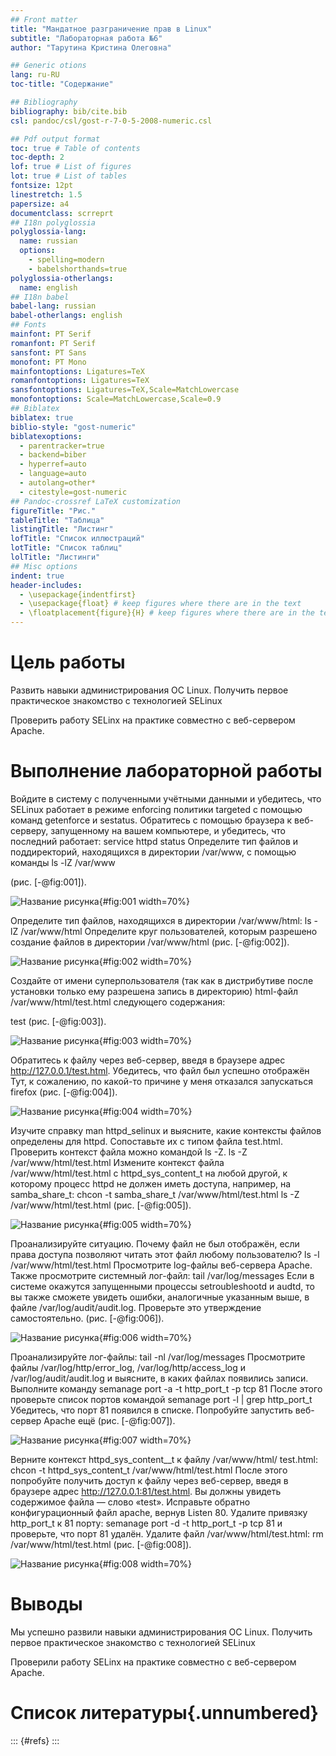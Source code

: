 ```yaml
---
## Front matter
title: "Мандатное разграничение прав в Linux"
subtitle: "Лабораторная работа №6"
author: "Тарутина Кристина Олеговна"

## Generic otions
lang: ru-RU
toc-title: "Содержание"

## Bibliography
bibliography: bib/cite.bib
csl: pandoc/csl/gost-r-7-0-5-2008-numeric.csl

## Pdf output format
toc: true # Table of contents
toc-depth: 2
lof: true # List of figures
lot: true # List of tables
fontsize: 12pt
linestretch: 1.5
papersize: a4
documentclass: scrreprt
## I18n polyglossia
polyglossia-lang:
  name: russian
  options:
	- spelling=modern
	- babelshorthands=true
polyglossia-otherlangs:
  name: english
## I18n babel
babel-lang: russian
babel-otherlangs: english
## Fonts
mainfont: PT Serif
romanfont: PT Serif
sansfont: PT Sans
monofont: PT Mono
mainfontoptions: Ligatures=TeX
romanfontoptions: Ligatures=TeX
sansfontoptions: Ligatures=TeX,Scale=MatchLowercase
monofontoptions: Scale=MatchLowercase,Scale=0.9
## Biblatex
biblatex: true
biblio-style: "gost-numeric"
biblatexoptions:
  - parentracker=true
  - backend=biber
  - hyperref=auto
  - language=auto
  - autolang=other*
  - citestyle=gost-numeric
## Pandoc-crossref LaTeX customization
figureTitle: "Рис."
tableTitle: "Таблица"
listingTitle: "Листинг"
lofTitle: "Список иллюстраций"
lotTitle: "Список таблиц"
lolTitle: "Листинги"
## Misc options
indent: true
header-includes:
  - \usepackage{indentfirst}
  - \usepackage{float} # keep figures where there are in the text
  - \floatplacement{figure}{H} # keep figures where there are in the text
---
```


# Цель работы

Развить навыки администрирования ОС Linux. Получить первое практическое знакомство с технологией SELinux

Проверить работу SELinx на практике совместно с веб-сервером
Apache.

# Выполнение лабораторной работы

Войдите в систему с полученными учётными данными и убедитесь, что
SELinux работает в режиме enforcing политики targeted с помощью команд getenforce и sestatus.
Обратитесь с помощью браузера к веб-серверу, запущенному на вашем
компьютере, и убедитесь, что последний работает:
service httpd status
Определите тип файлов и поддиректорий, находящихся в директории
/var/www, с помощью команды
ls -lZ /var/www

(рис. [-@fig:001]).

![Название рисунка](image/image1.png){#fig:001 width=70%}

Определите тип файлов, находящихся в директории /var/www/html:
ls -lZ /var/www/html
Определите круг пользователей, которым разрешено создание файлов в
директории /var/www/html
(рис. [-@fig:002]).

![Название рисунка](image/image2.png){#fig:002 width=70%}

Создайте от имени суперпользователя (так как в дистрибутиве после установки только ему разрешена запись в директорию) html-файл
/var/www/html/test.html следующего содержания:
<html>
<body>test</body>
</html>
(рис. [-@fig:003]).

![Название рисунка](image/image3.png){#fig:003 width=70%}

Обратитесь к файлу через веб-сервер, введя в браузере адрес
http://127.0.0.1/test.html. Убедитесь, что файл был успешно отображён
Тут, к сожалению, по какой-то причине у меня отказался запускаться firefox
(рис. [-@fig:004]).

![Название рисунка](image/image4.png){#fig:004 width=70%}

Изучите справку man httpd_selinux и выясните, какие контексты файлов определены для httpd. Сопоставьте их с типом файла
test.html. Проверить контекст файла можно командой ls -Z.
ls -Z /var/www/html/test.html
Измените контекст файла /var/www/html/test.html с
httpd_sys_content_t на любой другой, к которому процесс httpd не
должен иметь доступа, например, на samba_share_t:
chcon -t samba_share_t /var/www/html/test.html
ls -Z /var/www/html/test.html
(рис. [-@fig:005]).

![Название рисунка](image/image5.png){#fig:005 width=70%}

Проанализируйте ситуацию. Почему файл не был отображён, если права
доступа позволяют читать этот файл любому пользователю?
ls -l /var/www/html/test.html
Просмотрите log-файлы веб-сервера Apache. Также просмотрите системный лог-файл:
tail /var/log/messages
Если в системе окажутся запущенными процессы setroubleshootd и
audtd, то вы также сможете увидеть ошибки, аналогичные указанным
выше, в файле /var/log/audit/audit.log. Проверьте это утверждение самостоятельно.
(рис. [-@fig:006]).

![Название рисунка](image/image6.png){#fig:006 width=70%}

Проанализируйте лог-файлы:
tail -nl /var/log/messages
Просмотрите файлы /var/log/http/error_log,
/var/log/http/access_log и /var/log/audit/audit.log и
выясните, в каких файлах появились записи.
Выполните команду
semanage port -a -t http_port_t -р tcp 81
После этого проверьте список портов командой
semanage port -l | grep http_port_t
Убедитесь, что порт 81 появился в списке.
Попробуйте запустить веб-сервер Apache ещё
(рис. [-@fig:007]).

![Название рисунка](image/image7.png){#fig:007 width=70%}

Верните контекст httpd_sys_cоntent__t к файлу /var/www/html/ test.html:
chcon -t httpd_sys_content_t /var/www/html/test.html
После этого попробуйте получить доступ к файлу через веб-сервер, введя в браузере адрес http://127.0.0.1:81/test.html.
Вы должны увидеть содержимое файла — слово «test».
Исправьте обратно конфигурационный файл apache, вернув Listen 80.
Удалите привязку http_port_t к 81 порту:
semanage port -d -t http_port_t -p tcp 81
и проверьте, что порт 81 удалён.
Удалите файл /var/www/html/test.html:
rm /var/www/html/test.html
(рис. [-@fig:008]).

![Название рисунка](image/image8.png){#fig:008 width=70%}



# Выводы

Мы успешно развили навыки администрирования ОС Linux. Получить первое практическое знакомство с технологией SELinux

Проверили работу SELinx на практике совместно с веб-сервером
Apache.

# Список литературы{.unnumbered}

::: {#refs}
:::
